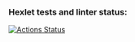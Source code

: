 ### Hexlet tests and linter status:
[![Actions Status](https://github.com/CommunistDoge94/frontend-project-44/actions/workflows/hexlet-check.yml/badge.svg)](https://github.com/CommunistDoge94/frontend-project-44/actions)